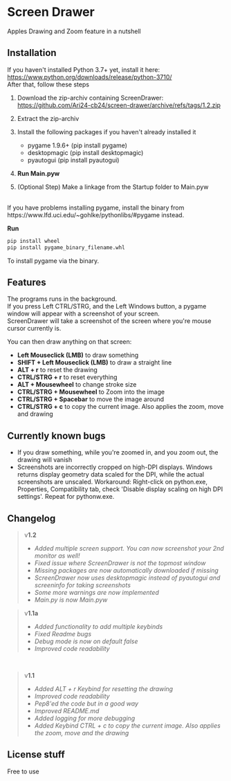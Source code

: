 # Screen Drawer
Apples Drawing and Zoom feature in a nutshell

## Installation

If you haven't installed Python 3.7+ yet, install it here: https://www.python.org/downloads/release/python-3710/  
After that, follow these steps

1. Download the zip-archiv containing ScreenDrawer: https://github.com/Ari24-cb24/screen-drawer/archive/refs/tags/1.2.zip   
2. Extract the zip-archiv
3. Install the following packages if you haven't already installed it
   - pygame 1.9.6+ (pip install pygame)
   - desktopmagic (pip install desktopmagic)
   - pyautogui (pip install pyautogui)
    
4. **Run Main.pyw**  
5. (Optional Step) Make a linkage from the Startup folder to Main.pyw  

<br />
If you have problems installing pygame, install the binary from https://www.lfd.uci.edu/~gohlke/pythonlibs/#pygame instead.  

**Run**  

```bash
pip install wheel
pip install pygame_binary_filename.whl
```

To install pygame via the binary.

## Features

The programs runs in the background.  
If you press Left CTRL/STRG, and the Left Windows button, a pygame window will appear with a screenshot of your screen.  
ScreenDrawer will take a screenshot of the screen where you're mouse cursor currently is.
  
You can then draw anything on that screen:
- **Left Mouseclick (LMB)** to draw something
- **SHIFT + Left Mouseclick (LMB)** to draw a straight line
- **ALT + r** to reset the drawing
- **CTRL/STRG + r** to reset everything
- **ALT + Mousewheel** to change stroke size  
- **CTRL/STRG + Mousewheel** to Zoom into the image  
- **CTRL/STRG + Spacebar** to move the image around
- **CTRL/STRG + c** to copy the current image. Also applies the zoom, move and drawing

## Currently known bugs

- If you draw something, while you're zoomed in, and you zoom out, the drawing will vanish
- Screenshots are incorrectly cropped on high-DPI displays. Windows returns display geometry data scaled for the DPI, while the actual screenshots are unscaled. Workaround: Right-click on python.exe, Properties, Compatibility tab, check 'Disable display scaling on high DPI settings'. Repeat for pythonw.exe.

## Changelog

> v**1.2**
> * *Added multiple screen support. You can now screenshot your 2nd monitor as well!*
> * *Fixed issue where ScreenDrawer is not the topmost window*
> * *Missing packages are now automatically downloaded if missing*
> * *ScreenDrawer now uses desktopmagic instead of pyautogui and screeninfo for taking screenshots*
> * *Some more warnings are now implemented*
> * *Main.py is now Main.pyw*

> v**1.1a**
> * *Added functionality to add multiple keybinds*
> * *Fixed Readme bugs*
> * *Debug mode is now on default false*
> * *Improved code readability*

<br />

> v**1.1**
> * *Added ALT + r Keybind for resetting the drawing*
> * *Improved code readability*
> * *Pep8'ed the code but in a good way*
> * *Improved README.md*
> * *Added logging for more debugging*
> * *Added Keybind CTRL + c to copy the current image. Also applies the zoom, move and the drawing*

## License stuff

Free to use
